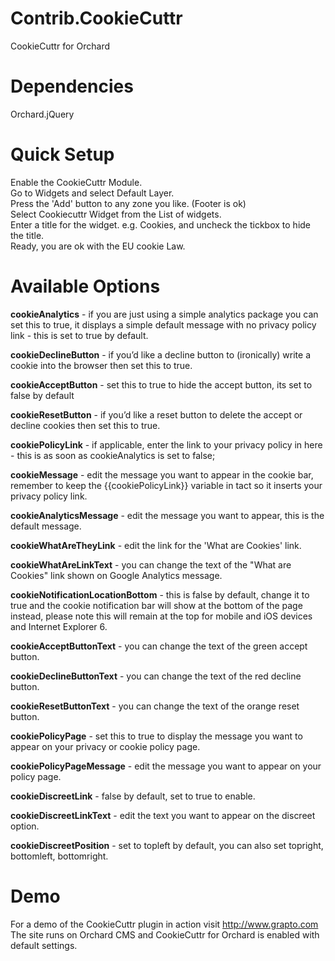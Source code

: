 Contrib.CookieCuttr
===================

CookieCuttr for Orchard 

Dependencies
============

Orchard.jQuery

Quick Setup
===========

Enable the CookieCuttr Module.<br />
Go to Widgets and select Default Layer.<br />
Press the 'Add' button to any zone you like. (Footer is ok)<br />
Select Cookiecuttr Widget from the List of widgets.<br />
Enter a title for the widget. e.g. Cookies, and uncheck the tickbox to hide the title.<br />
Ready, you are ok with the EU cookie Law.<br />

Available Options
=================

<strong>cookieAnalytics</strong> - if you are just using a simple analytics package you can set this to true, it displays a simple default message with no privacy policy link - this is set to true by default.

<strong>cookieDeclineButton</strong> - if you’d like a decline button to (ironically) write a cookie into the browser then set this to true.

<strong>cookieAcceptButton</strong> - set this to true to hide the accept button, its set to false by default

<strong>cookieResetButton</strong> - if you’d like a reset button to delete the accept or decline cookies then set this to true.

<strong>cookiePolicyLink</strong> - if applicable, enter the link to your privacy policy in here - this is as soon as cookieAnalytics is set to false;

<strong>cookieMessage</strong> - edit the message you want to appear in the cookie bar, remember to keep the {{cookiePolicyLink}} variable in tact so it inserts your privacy policy link.

<strong>cookieAnalyticsMessage</strong> - edit the message you want to appear, this is the default message.

<strong>cookieWhatAreTheyLink</strong> - edit the link for the 'What are Cookies' link.

<strong>cookieWhatAreLinkText</strong> - you can change the text of the "What are Cookies" link shown on Google Analytics message.

<strong>cookieNotificationLocationBottom</strong> - this is false by default, change it to true and the cookie notification bar will show at the bottom of the page instead, please note this will remain at the top for mobile and iOS devices and Internet Explorer 6.

<strong>cookieAcceptButtonText</strong> - you can change the text of the green accept button.

<strong>cookieDeclineButtonText</strong> - you can change the text of the red decline button.

<strong>cookieResetButtonText</strong> - you can change the text of the orange reset button.

<strong>cookiePolicyPage</strong> - set this to true to display the message you want to appear on your privacy or cookie policy page.

<strong>cookiePolicyPageMessage</strong> - edit the message you want to appear on your policy page.

<strong>cookieDiscreetLink</strong> - false by default, set to true to enable.

<strong>cookieDiscreetLinkText</strong> - edit the text you want to appear on the discreet option.

<strong>cookieDiscreetPosition</strong> - set to topleft by default, you can also set topright, bottomleft, bottomright.

Demo
====

For a demo of the CookieCuttr plugin in action visit http://www.grapto.com The site runs on Orchard CMS and CookieCuttr for Orchard is enabled with default settings.
